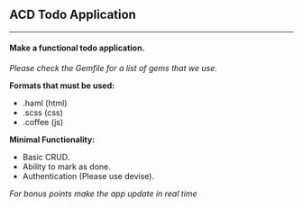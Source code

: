 ## ACD Todo Application
----------

#### Make a functional todo application.

*Please check the Gemfile for a list of gems that we use.*

**Formats that must be used:**

 - .haml (html)
 - .scss (css)
 - .coffee (js)

**Minimal Functionality:**

 - Basic CRUD.
 - Ability to mark as done.
 - Authentication (Please use devise).

*For bonus points make the app update in real time*
